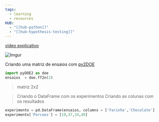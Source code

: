 ```yaml
---
tags:
  - learning
  - resources
HUB:
  - "[[hub-python]]"
  - "[[hub-hypothesis-testing]]"
---
```

[vídeo explicativo](https://www.youtube.com/watch?v=0164j1IxQ6o&t=1395s&ab_channel=CanaldaEngenhariadeManufaturaeQualidade)

![Imgur](https://i.imgur.com/lRQUeuV.png)


Criando uma matriz de ensaios  com [py2DOE](https://pypi.org/project/pyDOE2/)

```python
import pyDOE2 as doe
ensaios  = doe.ff2n(2)
```
> matriz 2x2


> Criando o DataFrame com os experimentos 
>  Criando as colunas com os resultados
```python
experimento = pd.DataFrame(ensaios, columns = ['Farinha','Chocolate']    )
experimento['Porcoes'] = [19,37,24,49]
```

